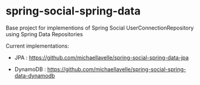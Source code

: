 spring-social-spring-data
=========================

Base project for implementions of Spring Social UserConnectionRepository using Spring Data Repositories

Current implementations:

- JPA : https://github.com/michaellavelle/spring-social-spring-data-jpa

- DynamoDB : https://github.com/michaellavelle/spring-social-spring-data-dynamodb

